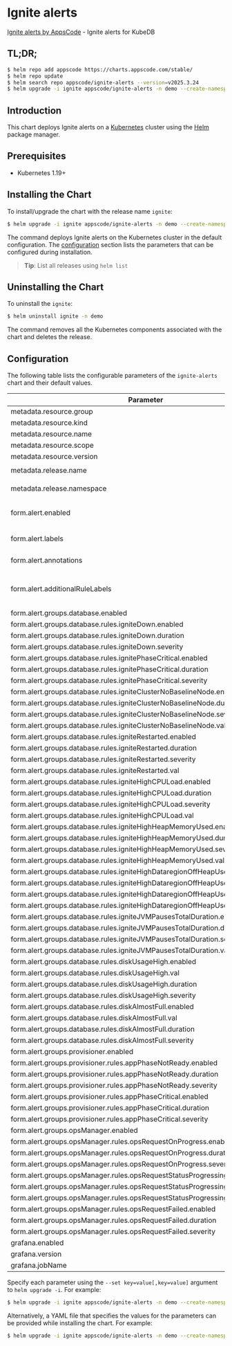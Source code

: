 # Ignite alerts

[Ignite alerts by AppsCode](https://github.com/appscode/alerts) - Ignite alerts for KubeDB

## TL;DR;

```bash
$ helm repo add appscode https://charts.appscode.com/stable/
$ helm repo update
$ helm search repo appscode/ignite-alerts --version=v2025.3.24
$ helm upgrade -i ignite appscode/ignite-alerts -n demo --create-namespace --version=v2025.3.24
```

## Introduction

This chart deploys Ignite alerts on a [Kubernetes](http://kubernetes.io) cluster using the [Helm](https://helm.sh) package manager.

## Prerequisites

- Kubernetes 1.19+

## Installing the Chart

To install/upgrade the chart with the release name `ignite`:

```bash
$ helm upgrade -i ignite appscode/ignite-alerts -n demo --create-namespace --version=v2025.3.24
```

The command deploys Ignite alerts on the Kubernetes cluster in the default configuration. The [configuration](#configuration) section lists the parameters that can be configured during installation.

> **Tip**: List all releases using `helm list`

## Uninstalling the Chart

To uninstall the `ignite`:

```bash
$ helm uninstall ignite -n demo
```

The command removes all the Kubernetes components associated with the chart and deletes the release.

## Configuration

The following table lists the configurable parameters of the `ignite-alerts` chart and their default values.

|                                   Parameter                                   |                  Description                  |                                           Default                                           |
|-------------------------------------------------------------------------------|-----------------------------------------------|---------------------------------------------------------------------------------------------|
| metadata.resource.group                                                       |                                               | <code>kubedb.com</code>                                                                     |
| metadata.resource.kind                                                        |                                               | <code>Ignite</code>                                                                         |
| metadata.resource.name                                                        |                                               | <code>ignites</code>                                                                        |
| metadata.resource.scope                                                       |                                               | <code>Namespaced</code>                                                                     |
| metadata.resource.version                                                     |                                               | <code>v1alpha2</code>                                                                       |
| metadata.release.name                                                         | Release name                                  | <code>"ignite-quickstart"</code>                                                            |
| metadata.release.namespace                                                    | Release namespace                             | <code>"demo"</code>                                                                         |
| form.alert.enabled                                                            | # Enable PrometheusRule alerts                | <code>warning</code>                                                                        |
| form.alert.labels                                                             | # Labels for default rules                    | <code>{"release":"kube-prometheus-stack"}</code>                                            |
| form.alert.annotations                                                        | # Annotations for default rules               | <code>{}</code>                                                                             |
| form.alert.additionalRuleLabels                                               | # Additional labels for PrometheusRule alerts | <code>{}</code>                                                                             |
| form.alert.groups.database.enabled                                            |                                               | <code>warning</code>                                                                        |
| form.alert.groups.database.rules.igniteDown.enabled                           |                                               | <code>true</code>                                                                           |
| form.alert.groups.database.rules.igniteDown.duration                          |                                               | <code>"30s"</code>                                                                          |
| form.alert.groups.database.rules.igniteDown.severity                          |                                               | <code>critical</code>                                                                       |
| form.alert.groups.database.rules.ignitePhaseCritical.enabled                  |                                               | <code>true</code>                                                                           |
| form.alert.groups.database.rules.ignitePhaseCritical.duration                 |                                               | <code>"1m"</code>                                                                           |
| form.alert.groups.database.rules.ignitePhaseCritical.severity                 |                                               | <code>warning</code>                                                                        |
| form.alert.groups.database.rules.igniteClusterNoBaselineNode.enabled          |                                               | <code>true</code>                                                                           |
| form.alert.groups.database.rules.igniteClusterNoBaselineNode.duration         |                                               | <code>"1m"</code>                                                                           |
| form.alert.groups.database.rules.igniteClusterNoBaselineNode.severity         |                                               | <code>warning</code>                                                                        |
| form.alert.groups.database.rules.igniteClusterNoBaselineNode.val              |                                               | <code>0</code>                                                                              |
| form.alert.groups.database.rules.igniteRestarted.enabled                      |                                               | <code>true</code>                                                                           |
| form.alert.groups.database.rules.igniteRestarted.duration                     |                                               | <code>"1m"</code>                                                                           |
| form.alert.groups.database.rules.igniteRestarted.severity                     |                                               | <code>warning</code>                                                                        |
| form.alert.groups.database.rules.igniteRestarted.val                          |                                               | <code>180</code>                                                                            |
| form.alert.groups.database.rules.igniteHighCPULoad.enabled                    |                                               | <code>true</code>                                                                           |
| form.alert.groups.database.rules.igniteHighCPULoad.duration                   |                                               | <code>"1m"</code>                                                                           |
| form.alert.groups.database.rules.igniteHighCPULoad.severity                   |                                               | <code>warning</code>                                                                        |
| form.alert.groups.database.rules.igniteHighCPULoad.val                        |                                               | <code>80</code>                                                                             |
| form.alert.groups.database.rules.igniteHighHeapMemoryUsed.enabled             |                                               | <code>true</code>                                                                           |
| form.alert.groups.database.rules.igniteHighHeapMemoryUsed.duration            |                                               | <code>"1m"</code>                                                                           |
| form.alert.groups.database.rules.igniteHighHeapMemoryUsed.severity            |                                               | <code>warning</code>                                                                        |
| form.alert.groups.database.rules.igniteHighHeapMemoryUsed.val                 |                                               | <code>80</code>                                                                             |
| form.alert.groups.database.rules.igniteHighDataregionOffHeapUsed.enabled      |                                               | <code>true</code>                                                                           |
| form.alert.groups.database.rules.igniteHighDataregionOffHeapUsed.duration     |                                               | <code>"1m"</code>                                                                           |
| form.alert.groups.database.rules.igniteHighDataregionOffHeapUsed.severity     |                                               | <code>warning</code>                                                                        |
| form.alert.groups.database.rules.igniteHighDataregionOffHeapUsed.val          |                                               | <code>80</code>                                                                             |
| form.alert.groups.database.rules.igniteJVMPausesTotalDuration.enabled         |                                               | <code>true</code>                                                                           |
| form.alert.groups.database.rules.igniteJVMPausesTotalDuration.duration        |                                               | <code>"1m"</code>                                                                           |
| form.alert.groups.database.rules.igniteJVMPausesTotalDuration.severity        |                                               | <code>warning</code>                                                                        |
| form.alert.groups.database.rules.igniteJVMPausesTotalDuration.val             |                                               | <code>0</code>                                                                              |
| form.alert.groups.database.rules.diskUsageHigh.enabled                        |                                               | <code>true</code>                                                                           |
| form.alert.groups.database.rules.diskUsageHigh.val                            |                                               | <code>80</code>                                                                             |
| form.alert.groups.database.rules.diskUsageHigh.duration                       |                                               | <code>"1m"</code>                                                                           |
| form.alert.groups.database.rules.diskUsageHigh.severity                       |                                               | <code>warning</code>                                                                        |
| form.alert.groups.database.rules.diskAlmostFull.enabled                       |                                               | <code>true</code>                                                                           |
| form.alert.groups.database.rules.diskAlmostFull.val                           |                                               | <code>95</code>                                                                             |
| form.alert.groups.database.rules.diskAlmostFull.duration                      |                                               | <code>"1m"</code>                                                                           |
| form.alert.groups.database.rules.diskAlmostFull.severity                      |                                               | <code>critical</code>                                                                       |
| form.alert.groups.provisioner.enabled                                         |                                               | <code>warning</code>                                                                        |
| form.alert.groups.provisioner.rules.appPhaseNotReady.enabled                  |                                               | <code>true</code>                                                                           |
| form.alert.groups.provisioner.rules.appPhaseNotReady.duration                 |                                               | <code>"1m"</code>                                                                           |
| form.alert.groups.provisioner.rules.appPhaseNotReady.severity                 |                                               | <code>critical</code>                                                                       |
| form.alert.groups.provisioner.rules.appPhaseCritical.enabled                  |                                               | <code>true</code>                                                                           |
| form.alert.groups.provisioner.rules.appPhaseCritical.duration                 |                                               | <code>"15m"</code>                                                                          |
| form.alert.groups.provisioner.rules.appPhaseCritical.severity                 |                                               | <code>warning</code>                                                                        |
| form.alert.groups.opsManager.enabled                                          |                                               | <code>warning</code>                                                                        |
| form.alert.groups.opsManager.rules.opsRequestOnProgress.enabled               |                                               | <code>true</code>                                                                           |
| form.alert.groups.opsManager.rules.opsRequestOnProgress.duration              |                                               | <code>"0m"</code>                                                                           |
| form.alert.groups.opsManager.rules.opsRequestOnProgress.severity              |                                               | <code>info</code>                                                                           |
| form.alert.groups.opsManager.rules.opsRequestStatusProgressingToLong.enabled  |                                               | <code>true</code>                                                                           |
| form.alert.groups.opsManager.rules.opsRequestStatusProgressingToLong.duration |                                               | <code>"30m"</code>                                                                          |
| form.alert.groups.opsManager.rules.opsRequestStatusProgressingToLong.severity |                                               | <code>critical</code>                                                                       |
| form.alert.groups.opsManager.rules.opsRequestFailed.enabled                   |                                               | <code>true</code>                                                                           |
| form.alert.groups.opsManager.rules.opsRequestFailed.duration                  |                                               | <code>"0m"</code>                                                                           |
| form.alert.groups.opsManager.rules.opsRequestFailed.severity                  |                                               | <code>critical</code>                                                                       |
| grafana.enabled                                                               |                                               | <code>true</code>                                                                           |
| grafana.version                                                               |                                               | <code>7.5.5</code>                                                                          |
| grafana.jobName                                                               |                                               | <code>kubedb-databases</code>                                                               |

Specify each parameter using the `--set key=value[,key=value]` argument to `helm upgrade -i`. For example:

```bash
$ helm upgrade -i ignite appscode/ignite-alerts -n demo --create-namespace --version=v2025.3.24 --set metadata.resource.group=kubedb.com
```

Alternatively, a YAML file that specifies the values for the parameters can be provided while
installing the chart. For example:

```bash
$ helm upgrade -i ignite appscode/ignite-alerts -n demo --create-namespace --version=v2025.3.24 --values values.yaml
```
